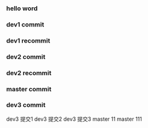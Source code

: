 ### hello word
### dev1 commit
### dev1 recommit
### dev2 commit
### dev2 recommit
### master commit
### dev3 commit
dev3  提交1
dev3  提交2
dev3  提交3
master 11
master 111